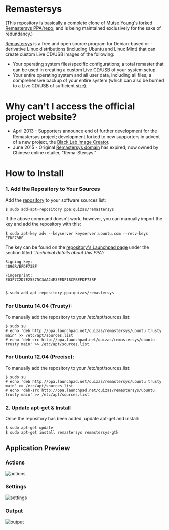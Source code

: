Remastersys
===========

(This repository is basically a complete clone of [Mutse Young's forked Remastersys PPA/repo](https://github.com/mutse/remastersys), and is being maintained exclusively for the sake of redundancy.)

[Remastersys](https://en.wikipedia.org/wiki/Remastersys) is a free and open source program for Debian-based or -derivative Linux distributions (including Ubuntu and Linux Mint) that can create custom Live CD/USB images of the following:

* Your operating system files/specific configurations; a total remaster that can be used in creating a custom Live CD/USB of your system setup.
* Your entire operating system and all user data, including all files; a comprehensive backup of your entire system (which can also be burned to a Live CD/USB of sufficient size).


# Why can't I access the official project website?

* April 2013 - Supporters announce end of further development for the Remastersys project; development forked to new supporters in advent of a new project, the [Black Lab Image Creator](http://system-imaging.blogspot.com/).
* June 2015 - Original [Remastersys domain](http://www.remastersys.com/) has expired; now owned by Chinese online retailer, "Rema-Stersys."
 
# How to Install

### 1. Add the Repository to Your Sources

 Add the [repository](https://launchpad.net/~quizas/+archive/ubuntu/remastersys) to your software sources list:

	$ sudo add-apt-repository ppa:quizas/remastersys

If the above command doesn't work, however, you can manually import the key and add the repository with this:

	$ sudo apt-key adv --keyserver keyserver.ubuntu.com --recv-keys EFDF73BF
	
The key can be found on the [repository's Launchpad page](https://launchpad.net/~quizas/+archive/ubuntu/remastersys) under the section titled *'Technical details about this PPA'*:

	Signing key:
	4096R/EFDF73BF
	
	Fingerprint:
	E03F7C2D7E25575C3AA24E3EEDF18CFBEFDF73BF


	$ sudo add-apt-repository ppa:quizas/remastersys
	

### For Ubuntu 14.04 (Trusty):

To manually add the repository to your /etc/apt/sources.list:

	$ sudo su
	# echo 'deb http://ppa.launchpad.net/quizas/remastersys/ubuntu trusty main' >> /etc/apt/sources.list
	# echo 'deb-src http://ppa.launchpad.net/quizas/remastersys/ubuntu trusty main' >> /etc/apt/sources.list
	
### For Ubuntu 12.04 (Precise):

To manually add the repository to your /etc/apt/sources.list:

	$ sudo su
	# echo 'deb http://ppa.launchpad.net/quizas/remastersys/ubuntu trusty main' >> /etc/apt/sources.list
	# echo 'deb-src http://ppa.launchpad.net/quizas/remastersys/ubuntu trusty main' >> /etc/apt/sources.list

### 2. Update apt-get & Install

Once the repository has been added, update apt-get and install:
	
	$ sudo apt-get update
	$ sudo apt-get install remastersys remastersys-gtk

   


## Application Preview

### Actions
![actions](./images/remastersys-gtk-01.png)
### Settings
![settings](./images/remastersys-gtk-02.png)
### Output
![output](./images/remastersys-gtk-03.png)